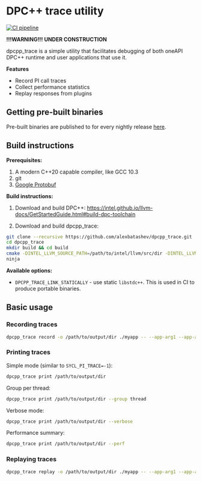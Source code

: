 # DPC++ trace utility

[![CI pipeline](https://github.com/alexbatashev/dpcpp_trace/actions/workflows/ci.yaml/badge.svg?event=schedule)](https://github.com/alexbatashev/dpcpp_trace/actions/workflows/ci.yaml?query=event%3Aschedule)

**!!!WARNING!!! UNDER CONSTRUCTION**

dpcpp_trace is a simple utility that facilitates debugging of both oneAPI DPC++
runtime and user applications that use it.

**Features**

- Record PI call traces
- Collect performance statistics
- Replay responses from plugins

## Getting pre-built binaries

Pre-built binaries are published to for every nightly release [here](https://github.com/alexbatashev/dpcpp_trace/actions/workflows/ci.yaml?query=event%3Aschedule).

## Build instructions

**Prerequisites:**

1. A modern C++20 capable compiler, like GCC 10.3
2. git
3. [Google Protobuf](https://developers.google.com/protocol-buffers)

**Build instructions:**

1. Download and build DPC++: https://intel.github.io/llvm-docs/GetStartedGuide.html#build-dpc-toolchain

2. Download and build dpcpp_trace:

```bash
git clone --recursive https://github.com/alexbatashev/dpcpp_trace.git
cd dpcpp_trace
mkdir build && cd build
cmake -DINTEL_LLVM_SOURCE_PATH=/path/to/intel/llvm/src/dir -DINTEL_LLVM_BINARY_PATH=/path/to/intel/llvm/build/dir -GNinja ..
ninja
```

**Available options:**

- `DPCPP_TRACE_LINK_STATICALLY` - use static `libstdc++`. This is used in CI to
  produce portable binaries.

## Basic usage

### Recording traces
```bash
dpcpp_trace record -o /path/to/output/dir ./myapp -- --app-arg1 --app-arg2=foo
```

### Printing traces
Simple mode (similar to `SYCL_PI_TRACE=-1`):

```bash
dpcpp_trace print /path/to/output/dir
```

Group per thread:

```bash
dpcpp_trace print /path/to/output/dir --group thread
```

Verbose mode:

```bash
dpcpp_trace print /path/to/output/dir --verbose
```

Performance summary:

```bash
dpcpp_trace print /path/to/output/dir --perf
```

### Replaying traces
```bash
dpcpp_trace replay -o /path/to/output/dir ./myapp -- --app-arg1 --app-arg2=foo
```
